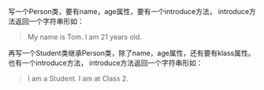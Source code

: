 写一个Person类，要有name，age属性，要有一个introduce方法，
introduce方法返回一个字符串形如：   

>My name is Tom. I am 21 years old.

再写一个Student类继承Person类，除了name，age属性，还有要有klass属性。也有一个introduce方法，
introduce方法返回一个字符串形如：

>I am a Student. I am at Class 2.